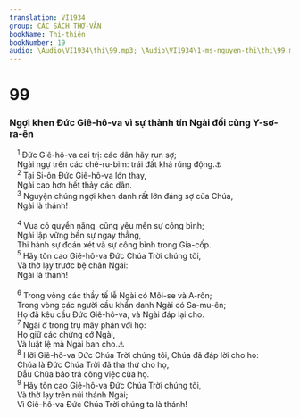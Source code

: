 ```yaml
---
translation: VI1934
group: CÁC SÁCH THƠ-VĂN
bookName: Thi-thiên 
bookNumber: 19
audio: \Audio\VI1934\thi\99.mp3; \Audio\VI1934\1-ms-nguyen-thi\thi\99.mp3
---
```


<div class="title"><h1>99</h1><h3>Ngợi khen Đức Giê-hô-va vì sự thành tín Ngài đối cùng Y-sơ-ra-ên</h3></div>
<span class="verse thi_99_1"> <sup>1</sup> Đức Giê-hô-va cai trị: các dân hãy run sợ; <br/> Ngài ngự trên các chê-ru-bim: trái đất khá rúng động.<a data-toggle="tooltip" data-placement="bottom" title="Xu 25:22">⚓</a><br/></span>
<span class="verse thi_99_2"> <sup>2</sup> Tại Si-ôn Đức Giê-hô-va lớn thay, <br/> Ngài cao hơn hết thảy các dân. <br/></span>
<span class="verse thi_99_3"> <sup>3</sup> Nguyện chúng ngợi khen danh rất lớn đáng sợ của Chúa, <br/> Ngài là thánh! <br/> <br/></span>
<span class="verse thi_99_4"> <sup>4</sup> Vua có quyền năng, cũng yêu mến sự công bình; <br/> Ngài lập vững bền sự ngay thẳng, <br/> Thi hành sự đoán xét và sự công bình trong Gia-cốp. <br/></span>
<span class="verse thi_99_5"> <sup>5</sup> Hãy tôn cao Giê-hô-va Đức Chúa Trời chúng tôi, <br/> Và thờ lạy trước bệ chân Ngài: <br/> Ngài là thánh! <br/> <br/></span>
<span class="verse thi_99_6"> <sup>6</sup> Trong vòng các thầy tế lễ Ngài có Môi-se và A-rôn; <br/> Trong vòng các người cầu khẩn danh Ngài có Sa-mu-ên; <br/> Họ đã kêu cầu Đức Giê-hô-va, và Ngài đáp lại cho. <br/></span>
<span class="verse thi_99_7"> <sup>7</sup> Ngài ở trong trụ mây phán với họ: <br/> Họ giữ các chứng cớ Ngài, <br/> Và luật lệ mà Ngài ban cho.<a data-toggle="tooltip" data-placement="bottom" title="Xu 33:9">⚓</a><br/></span>
<span class="verse thi_99_8"> <sup>8</sup> Hỡi Giê-hô-va Đức Chúa Trời chúng tôi, Chúa đã đáp lời cho họ: <br/> Chúa là Đức Chúa Trời đã tha thứ cho họ, <br/> Dẫu Chúa báo trả công việc của họ. <br/></span>
<span class="verse thi_99_9"> <sup>9</sup> Hãy tôn cao Giê-hô-va Đức Chúa Trời chúng tôi, <br/> Và thờ lạy trên núi thánh Ngài; <br/> Vì Giê-hô-va Đức Chúa Trời chúng ta là thánh! <br/></span>
